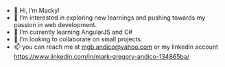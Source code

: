 - 👋 Hi, I’m Macky! 
- 👀 I’m interested in exploring new learnings and pushing towards my passion in web development.
- 🌱 I’m currently learning AngularJS and C#
- 💞️ I’m looking to collaborate on small projects. 
- 📫 you can reach me at mgb.andico@yahoo.com or my linkedin account https://www.linkedin.com/in/mark-gregory-andico-134865ba/

<!---
mckvrmmcdx/mckvrmmcdx is a ✨ special ✨ repository because its `README.md` (this file) appears on your GitHub profile.
You can click the Preview link to take a look at your changes.
--->
